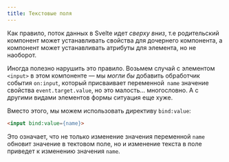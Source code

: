 ```yaml
---
title: Текстовые поля
---
```


Как правило, поток данных в Svelte идет *сверху вниз*, т.е родительский компонент может устанавливать свойства для дочернего компонента, а компонент может устанавливать атрибуты для элемента, но не наоборот.

Иногда полезно нарушить это правило. Возьмем случай с элементом `<input>` в этом компоненте — мы *могли бы* добавить обработчик события `on:input`, который присваивает переменной` name` значение свойства `event.target.value`, но это малость... многословно. А с другими видами элементов формы ситуация еще хуже.

Вместо этого, мы можем использовать директиву `bind:value`:

```html
<input bind:value={name}>
```

Это означает, что не только изменение значения переменной `name` обновит значение в тектовом поле, но и изменение текста в поле приведет к изменению значения `name`.